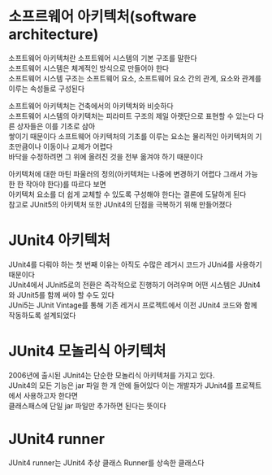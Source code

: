 # **소프르웨어 아키텍처(software architecture)**  
소프트웨어 아키텍처란 소프트웨어 시스템의 기본 구조를 말한다  
소프트웨어 시스템은 체계적인 방식으로 만들어야 한다  
소프트웨어 시스템 구조는 소프트웨어 요소, 소프트웨어 요소 간의 관계, 요소와 관계를 이루는 속성들로 구성된다  
  
소프트웨어 아키텍처는 건축에서의 아키텍처와 비슷하다  
소프트웨어 시스템의 아키텍처는 피라미트 구조의 제일 아랫단으로 표현할 수 있는다 다른 상자들은 이를 기초로 삼아  
쌓이기 때문이다 소프트웨어 아키텍처의 기초를 이루는 요소는 물리적인 아키텍처의 기초만큼이나 이동이나 교체가 어렵다  
바닥을 수정하려면 그 위에 올려진 것을 전부 옮겨야 하기 때문이다  
  
아키텍처에 대한 마틴 파울러의 정의(아키텍처는 나중에 변경하기 어렵다 그래서 가능한 한 작아야 한다)를 따르다 보면  
아키텍처 요소를 더 쉽게 교체할 수 있도록 구성해야 한다는 결론에 도달하게 된다  
참고로 JUnit5의 아키텍처 또한 JUnit4의 단점을 극복하기 위해 만들어졌다  
  
# **JUnit4 아키텍처**  
JUnit4를 다뤄야 하는 첫 번째 이유는 아직도 수많은 레거시 코드가 JUni4를 사용하기 때문이다  
JUnit4에서 JUnit5로의 전환은 즉각적으로 진행하기 어려우며 어떤 시스템은 JUnit4와 JUnit5를 함께 써야 할 수도 있다  
JUni5는 JUnit Vintage를 통해 기존 레거시 프로젝트에서 이전 JUnit4 코드와 함께 작동하도록 설계되었다  
  
# **JUnit4 모놀리식 아키텍처**  
2006년에 출시된 JUnit4는 단순한 모놀리식 아키텍처를 가지고 있다.  
JUnit4의 모든 기능은 jar 파일 한 개 안에 들어있다 이는 개발자가 JUnit4를 프로젝트에서 사용하고자 한다면  
클래스패스에 단일 jar 파일만 추가하면 된다는 뜻이다  

# **JUnit4 runner**  
JUnit4 runner는 JUnit4 추상 클래스 Runner를 상속한 클래스다
